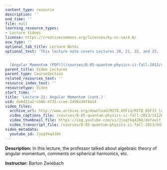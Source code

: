 ```yaml
---
content_type: resource
description: ''
end_time: ''
file: null
learning_resource_types:
- Lecture Videos
license: https://creativecommons.org/licenses/by-nc-sa/4.0/
ocw_type: ''
optional_tab_title: Lecture Notes
optional_text: 'This lecture note covers Lectures 20, 21, 22, and 23.


  [Angular Momentum (PDF)](/courses/8-05-quantum-physics-ii-fall-2013/resources/mit8_05f13_chap_09)'
parent_title: Video Lectures
parent_type: CourseSection
related_resources_text: ''
resource_index_text: ''
resourcetype: Video
start_time: ''
title: 'Lecture 21: Angular Momentum (cont.)'
uid: da8d21a2-cb06-4735-ccee-2450a38f4a14
video_files:
  archive_url: http://www.archive.org/download/MIT8.05F13/MIT8_05F13_lec21_300k.mp4
  video_captions_file: /courses/8-05-quantum-physics-ii-fall-2013/31120adf3d9a54f481de893b7e6147fd_JjoqYkq4J6k.vtt
  video_thumbnail_file: https://img.youtube.com/vi/JjoqYkq4J6k/default.jpg
  video_transcript_file: /courses/8-05-quantum-physics-ii-fall-2013/0d364af1884699433d51c93bbd949ab0_JjoqYkq4J6k.pdf
video_metadata:
  youtube_id: JjoqYkq4J6k
---
```


**Description:** In this lecture, the professor talked about algebraic theory of angular momentum, comments on spherical harmonics, etc.

**Instructor:** Barton Zwiebach

